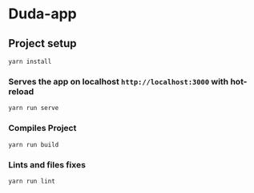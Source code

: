 # Duda-app

## Project setup
```
yarn install
```

### Serves the app on localhost `http://localhost:3000` with hot-reload
```
yarn run serve
```

### Compiles Project
```
yarn run build
```

### Lints and files fixes
```
yarn run lint
```
